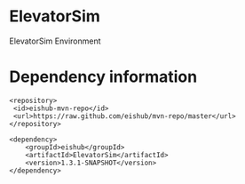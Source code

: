 ElevatorSim
===========

ElevatorSim Environment

Dependency information 
=====================

```
<repository>
 <id>eishub-mvn-repo</id>
 <url>https://raw.github.com/eishub/mvn-repo/master</url>
</repository>
```
	
```	
<dependency>
	<groupId>eishub</groupId>
	<artifactId>ElevatorSim</artifactId>
	<version>1.3.1-SNAPSHOT</version>
</dependency>
```
